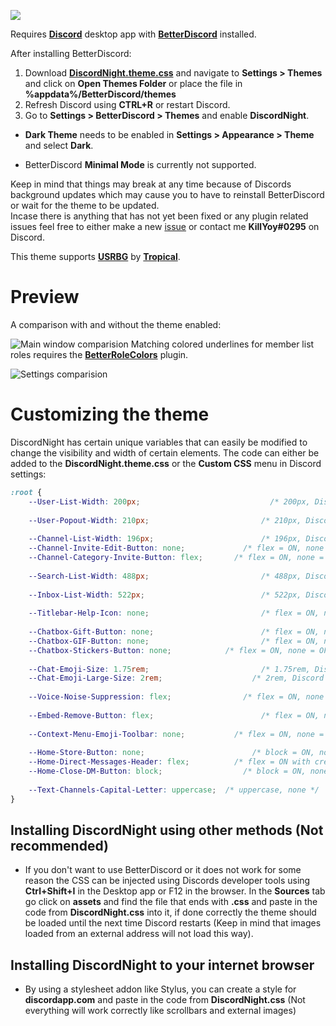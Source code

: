 ![](https://i.imgur.com/XQApc9q.png)

Requires [**Discord**](https://discordapp.com/) desktop app with [**BetterDiscord**](https://betterdiscord.app/) installed.

After installing BetterDiscord:
1. Download [**DiscordNight.theme.css**](https://betterdiscord.app/Download?id=155) and navigate to **Settings > Themes** and click on **Open Themes Folder** or place the file in **%appdata%/BetterDiscord/themes**
2. Refresh Discord using **CTRL+R** or restart Discord.
3. Go to **Settings > BetterDiscord > Themes** and enable **DiscordNight**.

- **Dark Theme** needs to be enabled in **Settings > Appearance > Theme** and select **Dark**.  

- BetterDiscord **Minimal Mode** is currently not supported.

Keep in mind that things may break at any time because of Discords background updates which may cause you to have to reinstall BetterDiscord or wait for the theme to be updated.  
Incase there is anything that has not yet been fixed or any plugin related issues feel free to either make a new [issue](https://github.com/KillYoy/DiscordNight/issues/new) or contact me **KillYoy#0295** on Discord.

This theme supports [**USRBG**](https://github.com/Discord-Custom-Covers/usrbg) by [**Tropical**](https://github.com/Tropix126).

# Preview
A comparison with and without the theme enabled:

![Main window comparision](https://i.imgur.com/fkQM8JW.png)
Matching colored underlines for member list roles requires the [**BetterRoleColors**](https://github.com/rauenzi/BetterDiscordAddons/tree/master/Plugins/BetterRoleColors) plugin.

![Settings comparision](https://i.imgur.com/5f6BjrR.png)

# Customizing the theme
DiscordNight has certain unique variables that can easily be modified to change the visibility and width of certain elements. The code can either be added to the **DiscordNight.theme.css** or the **Custom CSS** menu in Discord settings:

```css
:root {
	--User-List-Width: 200px;					          /* 200px, Discord default = 240px */
	
	--User-Popout-Width: 210px;					        /* 210px, Discord default = 250px */
	
	--Channel-List-Width: 196px;				        /* 196px, Discord default = 240px */
	--Channel-Invite-Edit-Button: none;			    /* flex = ON, none = OFF */
	--Channel-Category-Invite-Button: flex;		  /* flex = ON, none = OFF */
	
	--Search-List-Width: 488px;					        /* 488px, Discord default = 418px */
	
	--Inbox-List-Width: 522px;					        /* 522px, Discord default = 480px */
	
	--Titlebar-Help-Icon: none;					        /* flex = ON, none = OFF */
	
	--Chatbox-Gift-Button: none;				        /* flex = ON, none = OFF */
	--Chatbox-GIF-Button: none;					        /* flex = ON, none = OFF */
	--Chatbox-Stickers-Button: none;            /* flex = ON, none = OFF */
	
	--Chat-Emoji-Size: 1.75rem;					        /* 1.75rem, Discord default = 1.375rem */
	--Chat-Emoji-Large-Size: 2rem;				      /* 2rem, Discord default = 3rem */
	
	--Voice-Noise-Suppression: flex;		      	/* flex = ON, none = OFF */
	
	--Embed-Remove-Button: flex;			        	/* flex = ON, none = OFF */
	
	--Context-Menu-Emoji-Toolbar: none;		  	  /* flex = ON, none = OFF */
	
	--Home-Store-Button: none;			      		  /* block = ON, none = OFF */
	--Home-Direct-Messages-Header: flex;	  	  /* flex = ON with create DM Button, block = ON, none = OFF */
	--Home-Close-DM-Button: block;			      	/* block = ON, none = OFF */
	
	--Text-Channels-Capital-Letter: uppercase;	/* uppercase, none */
}
```

## Installing DiscordNight using other methods (Not recommended)
- If you don't want to use BetterDiscord or it does not work for some reason the CSS can be injected using Discords developer tools using **Ctrl+Shift+I** in the Desktop app or F12 in the browser. In the **Sources** tab go click on **assets** and find the file that ends with **.css** and paste in the code from **DiscordNight.css** into it, if done correctly the theme should be loaded until the next time Discord restarts (Keep in mind that images loaded from an external address will not load this way).

## Installing DiscordNight to your internet browser
- By using a stylesheet addon like Stylus, you can create a style for **discordapp.com** and paste in the code from **DiscordNight.css** (Not everything will work correctly like scrollbars and external images)
